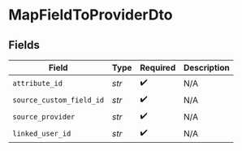 # MapFieldToProviderDto


## Fields

| Field                    | Type                     | Required                 | Description              |
| ------------------------ | ------------------------ | ------------------------ | ------------------------ |
| `attribute_id`           | *str*                    | :heavy_check_mark:       | N/A                      |
| `source_custom_field_id` | *str*                    | :heavy_check_mark:       | N/A                      |
| `source_provider`        | *str*                    | :heavy_check_mark:       | N/A                      |
| `linked_user_id`         | *str*                    | :heavy_check_mark:       | N/A                      |